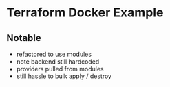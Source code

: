 # Terraform Docker Example

## Notable
- refactored to use modules
- note backend still hardcoded
- providers pulled from modules
- still hassle to bulk apply / destroy
